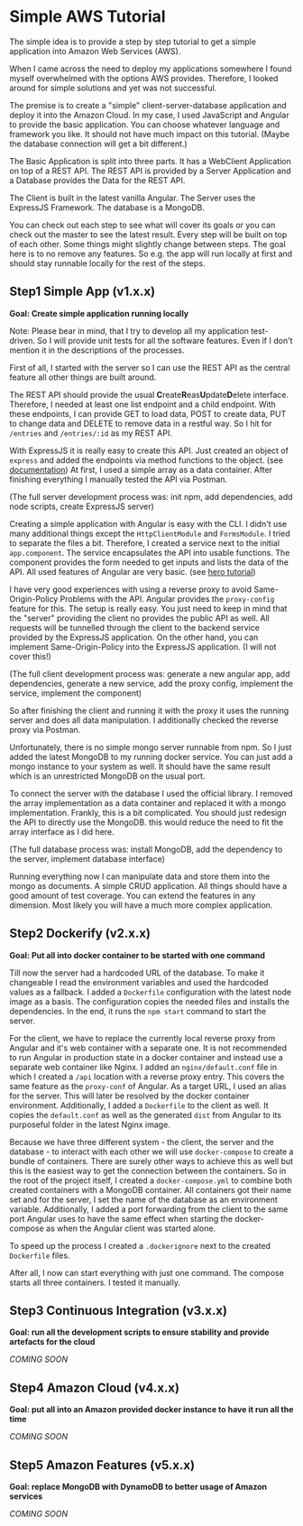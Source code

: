 # Simple AWS Tutorial

The simple idea is to provide a step by step tutorial to get a simple application into Amazon Web Services (AWS).

When I came across the need to deploy my applications somewhere I found myself overwhelmed with the options AWS provides. Therefore, I looked around for simple solutions and yet was not successful.

The premise is to create a "simple" client-server-database application and deploy it into the Amazon Cloud. In my case, I used JavaScript and Angular to provide the basic application. You can choose whatever language and framework you like. It should not have much impact on this tutorial. (Maybe the database connection will get a bit different.)

The Basic Application is split into three parts. It has a WebClient Application on top of a REST API. The REST API is provided by a Server Application and a Database provides the Data for the REST API.

The Client is built in the latest vanilla Angular. The Server uses the ExpressJS Framework. The database is a MongoDB.

You can check out each step to see what will cover its goals or you can check out the master to see the latest result. Every step will be built on top of each other. Some things might slightly change between steps. The goal here is to no remove any features. So e.g. the app will run locally at first and should stay runnable locally for the rest of the steps.

## Step1 Simple App (v1.x.x)

**Goal: Create simple application running locally**

Note: Please bear in mind, that I try to develop all my application test-driven. So I will provide unit tests for all the software features. Even if I don't mention it in the descriptions of the processes.

First of all, I started with the server so I can use the REST API as the central feature all other things are built around.

The REST API should provide the usual **C**reate**R**eas**U**pdate**D**elete interface. Therefore, I needed at least one list endpoint and a child endpoint. With these endpoints, I can provide GET to load data, POST to create data, PUT to change data and DELETE to remove data in a restful way. So I hit for `/entries` and `/entries/:id` as my REST API.

With ExpressJS it is really easy to create this API. Just created an object of `express` and added the endpoints via method functions to the object. (see [documentation](http://expressjs.com/en/api)) At first, I used a simple array as a data container. After finishing everything I manually tested the API via Postman.

(The full server development process was: init npm, add dependencies, add node scripts, create ExpressJS server)

Creating a simple application with Angular is easy with the CLI. I didn't use many additional things except the `HttpClientModule` and `FormsModule`. I tried to separate the files a bit. Therefore, I created a service next to the initial `app.component`. The service encapsulates the API into usable functions. The component provides the form needed to get inputs and lists the data of the API. All used features of Angular are very basic. (see [hero tutorial](https://angular.io/tutorial))

I have very good experiences with using a reverse proxy to avoid Same-Origin-Policy Problems with the API. Angular provides the `proxy-config` feature for this. The setup is really easy. You just need to keep in mind that the "server" providing the client no provides the public API as well. All requests will be tunnelled through the client to the backend service provided by the ExpressJS application. On the other hand, you can implement Same-Origin-Policy into the ExpressJS application. (I will not cover this!)

(The full client development process was: generate a new angular app, add dependencies, generate a new service, add the proxy config, implement the service, implement the component)

So after finishing the client and running it with the proxy it uses the running server and does all data manipulation. I additionally checked the reverse proxy via Postman.

Unfortunately, there is no simple mongo server runnable from npm. So I just added the latest MongoDB to my running docker service. You can just add a mongo instance to your system as well. It should have the same result which is an unrestricted MongoDB on the usual port.

To connect the server with the database I used the official library. I removed the array implementation as a data container and replaced it with a mongo implementation. Frankly, this is a bit complicated. You should just redesign the API to directly use the MongoDB. this would reduce the need to fit the array interface as I did here.

(The full database process was: install MongoDB, add the dependency to the server, implement database interface)

Running everything now I can manipulate data and store them into the mongo as documents. A simple CRUD application. All things should have a good amount of test coverage. You can extend the features in any dimension. Most likely you will have a much more complex application.

## Step2 Dockerify (v2.x.x)
 
**Goal: Put all into docker container to be started with one command**

Till now the server had a hardcoded URL of the database. To make it changeable I read the environment variables and used the hardcoded values as a fallback. I added a `Dockerfile` configuration with the latest node image as a basis. The configuration copies the needed files and installs the dependencies. In the end, it runs the `npm start` command to start the server.

For the client, we have to replace the currently local reverse proxy from Angular and it's web container with a separate one. It is not recommended to run Angular in production state in a docker container and instead use a separate web container like Nginx. I added an `nginx/default.conf` file in which I created a `/api` location with a reverse proxy entry. This covers the same feature as the `proxy-conf` of Angular. As a target URL, I used an alias for the server. This will later be resolved by the docker container environment. Additionally, I added a `Dockerfile` to the client as well. It copies the `default.conf` as well as the generated `dist` from Angular to its purposeful folder in the latest Nginx image.

Because we have three different system - the client, the server and the database - to interact with each other we will use `docker-compose` to create a bundle of containers. There are surely other ways to achieve this as well but this is the easiest way to get the connection between the containers.  So in the root of the project itself, I created a `docker-compose.yml` to combine both created containers with a MongoDB container. All containers got their name set and for the server, I set the name of the database as an environment variable. Additionally, I added a port forwarding from the client to the same port Angular uses to have the same effect when starting the docker-compose as when the Angular client was started alone. 

To speed up the process I created a `.dockerignore` next to the created `Dockerfile` files. 

After all, I now can start everything with just one command. The compose starts all three containers. I tested it manually.

## Step3 Continuous Integration (v3.x.x)

**Goal: run all the development scripts to ensure stability and provide artefacts for the cloud**

*COMING SOON*

## Step4 Amazon Cloud (v4.x.x)

**Goal: put all into an Amazon provided docker instance to have it run all the time**

*COMING SOON*

## Step5 Amazon Features (v5.x.x)

**Goal: replace MongoDB with DynamoDB to better usage of Amazon services**

*COMING SOON*